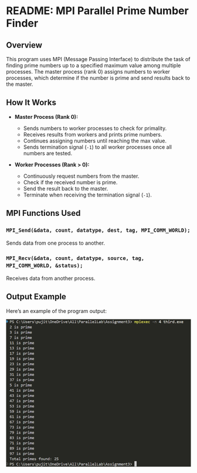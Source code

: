 # README: MPI Parallel Prime Number Finder

## Overview
This program uses MPI (Message Passing Interface) to distribute the task of finding prime numbers up to a specified maximum value among multiple processes. The master process (rank 0) assigns numbers to worker processes, which determine if the number is prime and send results back to the master.


## How It Works
- **Master Process (Rank 0):**
  - Sends numbers to worker processes to check for primality.
  - Receives results from workers and prints prime numbers.
  - Continues assigning numbers until reaching the max value.
  - Sends termination signal (`-1`) to all worker processes once all numbers are tested.

- **Worker Processes (Rank > 0):**
  - Continuously request numbers from the master.
  - Check if the received number is prime.
  - Send the result back to the master.
  - Terminate when receiving the termination signal (`-1`).

## MPI Functions Used
### `MPI_Send(&data, count, datatype, dest, tag, MPI_COMM_WORLD);`
Sends data from one process to another.

### `MPI_Recv(&data, count, datatype, source, tag, MPI_COMM_WORLD, &status);`
Receives data from another process.

## Output Example  
Here’s an example of the program output:  

![Output](image.png)  

